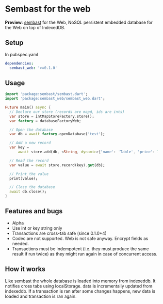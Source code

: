 # Sembast for the web

**Preview**: [sembast](https://pub.dev/packages/sembast) for the Web, NoSQL persistent embedded database for the Web on top of IndexedDB.

## Setup

In pubspec.yaml

```yaml
dependencies:
  sembast_web: '>=0.1.0'
```

## Usage

```dart
import 'package:sembast/sembast.dart';
import 'package:sembast_web/sembast_web.dart';

Future main() async {
  // Declare our store (records are mapd, ids are ints)
  var store = intMapStoreFactory.store();
  var factory = databaseFactoryWeb;

  // Open the database
  var db = await factory.openDatabase('test');

  // Add a new record
  var key =
      await store.add(db, <String, dynamic>{'name': 'Table', 'price': 15});

  // Read the record
  var value = await store.record(key).get(db);

  // Print the value
  print(value);

  // Close the database
  await db.close();
}
```

## Features and bugs

* Alpha
* Use int or key string only
* Transactions are cross-tab safe (since 0.1.0+4)
* Codec are not supported. Web is not safe anyway. Encrypt fields as needed.
* Transactions must be indempotent (i.e. they must produce the same result if run twice) as they might run again in case of concurrent access.

## How it works

Like sembast the whole database is loaded into memory from indexeddb. It notifies cross tabs
using localStorage. data is incrementally updated from indexeddb. If a transaction is ran after
some changes happens, new data is loaded and transaction is ran again.
